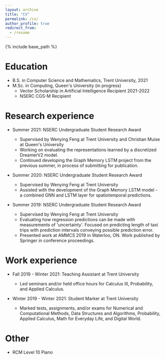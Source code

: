 ```yaml
---
layout: archive
title: "CV"
permalink: /cv/
author_profile: true
redirect_from:
  - /resume
---
```


{% include base_path %}

Education
======
* B.S. in Computer Science and Mathematics, Trent University, 2021
* M.Sc. in Computing, Queen's University (in progress)
  * Vector Scholarship in Artificial Intelligence Recipient 2021-2022
  * NSERC CGS-M Recipient

Research experience
======
* Summer 2021: NSERC Undergraduate Student Research Award
  * Supervised by Wenying Feng at Trent University and Christian Muise at Queen's University
  * Working on evaluating the representations learned by a discretized DreamerV2 model.
  * Continued developing the Graph Memory LSTM project from the previous summer, in process of submitting for publication.

* Summer 2020: NSERC Undergraduate Student Research Award
  * Supervised by Wenying Feng at Trent University
  * Assisted with the development of the Graph Memory LSTM model - a combined GNN and LSTM layer for spatiotemporal predictions.
 
* Summer 2019: NSERC Undergraduate Student Research Award
  * Supervised by Wenying Feng at Trent University
  * Evaluating how regression predictions can be made with measurements of 'uncertainty'. Focused on predicting length of taxi trips with prediction intervals conveying possible prediction error.
  * Presented work at AMMCS 2019 in Waterloo, ON. Work published by Springer in conference proceedings.
  
Work experience
======
* Fall 2019 - Winter 2021: Teaching Assistant at Trent University
  * Led seminars and/or held office hours for Calculus III, Probability, and Applied Calculus.

* Winter 2019 - Winter 2021: Student Marker at Trent University
  * Marked tests, assignments, and/or exams for Numerical and Computational Methods, Data Structures and Algorithms, Probability, Applied Calculus, Math for Everyday Life, and Digital World.

Other
======
* RCM Level 10 Piano
